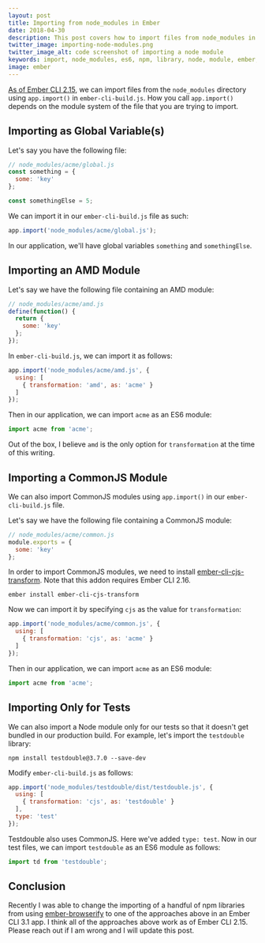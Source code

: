 ```yaml
---
layout: post
title: Importing from node_modules in Ember
date: 2018-04-30
description: This post covers how to import files from node_modules in Ember
twitter_image: importing-node-modules.png
twitter_image_alt: code screenshot of importing a node module
keywords: import, node_modules, es6, npm, library, node, module, ember, ember-cli, ember cli, ember.js, commonjs
image: ember
---
```


[As of Ember CLI 2.15](https://www.emberjs.com/blog/2017/09/01/ember-2-15-released.html#toc_changes-in-ember-cli-2-15), we can import files from the `node_modules` directory using `app.import()` in `ember-cli-build.js`. How you call `app.import()` depends on the module system of the file that you are trying to import.

## Importing as Global Variable(s)

Let's say you have the following file:

```js
// node_modules/acme/global.js
const something = {
  some: 'key'
};

const somethingElse = 5;
```

We can import it in our `ember-cli-build.js` file as such:

```js
app.import('node_modules/acme/global.js');
```

In our application, we'll have global variables `something` and `somethingElse`.


## Importing an AMD Module

Let's say we have the following file containing an AMD module:

```js
// node_modules/acme/amd.js
define(function() {
  return {
    some: 'key'
  };
});
```

In `ember-cli-build.js`, we can import it as follows:

```js
app.import('node_modules/acme/amd.js', {
  using: [
    { transformation: 'amd', as: 'acme' }
  ]
});
```

Then in our application, we can import `acme` as an ES6 module:

```js
import acme from 'acme';
```

Out of the box, I believe `amd` is the only option for `transformation` at the time of this writing.

## Importing a CommonJS Module

We can also import CommonJS modules using `app.import()` in our `ember-cli-build.js` file.

Let's say we have the following file containing a CommonJS module:

```js
// node_modules/acme/common.js
module.exports = {
  some: 'key'
};
```

In order to import CommonJS modules, we need to install [ember-cli-cjs-transform](https://github.com/rwjblue/ember-cli-cjs-transform). Note that this addon requires Ember CLI 2.16.

```
ember install ember-cli-cjs-transform
```

Now we can import it by specifying `cjs` as the value for `transformation`:

```js
app.import('node_modules/acme/common.js', {
  using: [
    { transformation: 'cjs', as: 'acme' }
  ]
});
```

Then in our application, we can import `acme` as an ES6 module:

```js
import acme from 'acme';
```

## Importing Only for Tests

We can also import a Node module only for our tests so that it doesn't get bundled in our production build. For example, let's import the `testdouble` library:

```
npm install testdouble@3.7.0 --save-dev
```

Modify `ember-cli-build.js` as follows:

```js
app.import('node_modules/testdouble/dist/testdouble.js', {
  using: [
    { transformation: 'cjs', as: 'testdouble' }
  ],
  type: 'test'
});
```

Testdouble also uses CommonJS. Here we've added `type: test`. Now in our test files, we can import `testdouble` as an ES6 module as follows:

```js
import td from 'testdouble';
```

## Conclusion

Recently I was able to change the importing of a handful of npm libraries from using [ember-browserify](https://github.com/ef4/ember-browserify) to one of the approaches above in an Ember CLI 3.1 app. I think all of the approaches above work as of Ember CLI 2.15. Please reach out if I am wrong and I will update this post.
